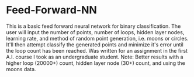 # Feed-Forward-NN
This is a basic feed forward neural network for binary classification. The user will input the number of points,  number of loops, hidden layer nodes, learning rate, and method of random point generation, i.e. moons or circles. It'll then attempt classify the generated points and minimize it's error until the loop count has been reached. Was written for an assignment in the first A.I. course I took as an undergraduate student. Note: Better results with a higher loop (20000+) count, hidden layer node (30+) count, and using the moons data.
